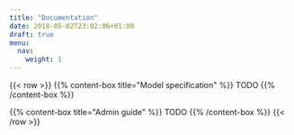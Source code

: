 ```yaml
---
title: "Documentation"
date: 2018-05-02T23:02:06+01:00
draft: true
menu:
  nav:
    weight: 1
---
```


{{< row >}}
{{% content-box title="Model specification" %}}
TODO
{{% /content-box %}}


{{% content-box title="Admin guide" %}}
TODO
{{% /content-box %}}
{{< /row >}}
